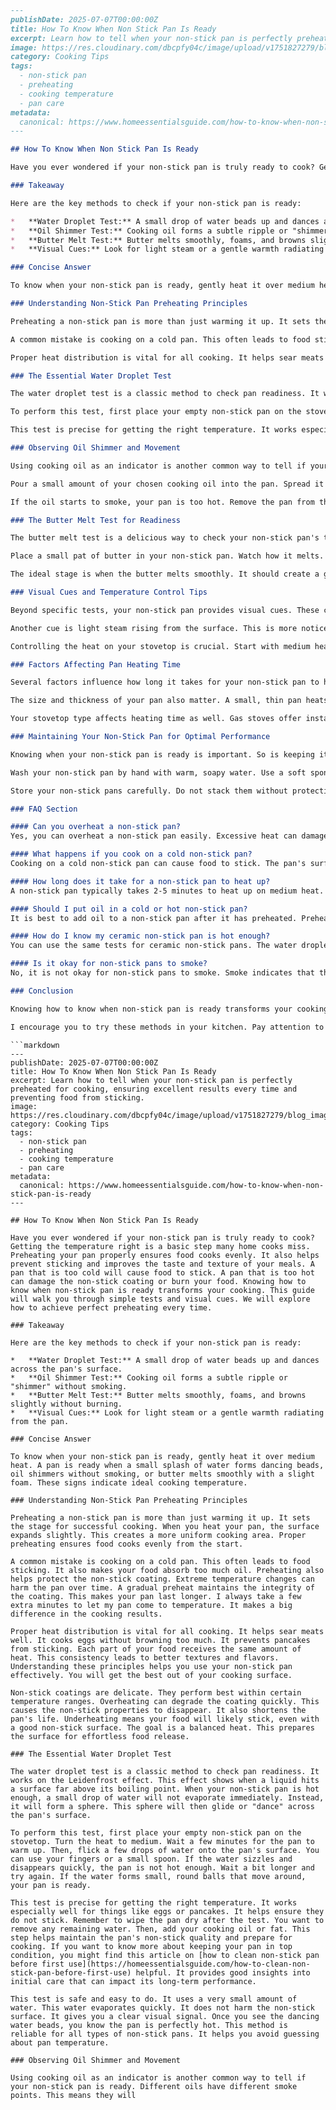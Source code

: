 ```markdown
---
publishDate: 2025-07-07T00:00:00Z
title: How To Know When Non Stick Pan Is Ready
excerpt: Learn how to tell when your non-stick pan is perfectly preheated for cooking, ensuring excellent results every time.
image: https://res.cloudinary.com/dbcpfy04c/image/upload/v1751827279/blog_image_1751827279_f7rr65.webp
category: Cooking Tips
tags:
  - non-stick pan
  - preheating
  - cooking temperature
  - pan care
metadata:
  canonical: https://www.homeessentialsguide.com/how-to-know-when-non-stick-pan-is-ready
---

## How To Know When Non Stick Pan Is Ready

Have you ever wondered if your non-stick pan is truly ready to cook? Getting the temperature right is a basic step many home cooks miss. Preheating your pan properly ensures food cooks evenly. It also helps prevent sticking and improves the taste and texture of your meals. A pan that is too cold will cause food to stick. A pan that is too hot can damage the non-stick coating or burn your food. Knowing how to know when non-stick pan is ready transforms your cooking. This guide will walk you through simple tests and visual cues. We will explore how to achieve perfect preheating every time.

### Takeaway

Here are the key methods to check if your non-stick pan is ready:

*   **Water Droplet Test:** A small drop of water beads up and dances across the pan's surface.
*   **Oil Shimmer Test:** Cooking oil forms a subtle ripple or "shimmer" without smoking.
*   **Butter Melt Test:** Butter melts smoothly, foams, and browns slightly without burning.
*   **Visual Cues:** Look for light steam or a gentle warmth radiating from the pan.

### Concise Answer

To know when your non-stick pan is ready, gently heat it over medium heat. A pan is ready when a small splash of water forms dancing beads, oil shimmers without smoking, or butter melts smoothly with a slight foam. These signs indicate ideal cooking temperature.

### Understanding Non-Stick Pan Preheating Principles

Preheating a non-stick pan is more than just warming it up. It sets the stage for successful cooking. When you heat your pan, the surface expands slightly. This creates a more uniform cooking area. Proper preheating ensures food cooks evenly from the start.

A common mistake is cooking on a cold pan. This often leads to food sticking. It also makes your food absorb too much oil. Preheating also helps protect the non-stick coating. Extreme temperature changes can harm the pan over time. A gradual preheat maintains the integrity of the coating. This makes your pan last longer. I always take a few extra minutes to let my pan come to temperature. It makes a big difference in the cooking results.

Proper heat distribution is vital for all cooking. It helps sear meats well. It cooks eggs without browning too much. It prevents pancakes from sticking. Each part of your food receives the same amount of heat. This consistency leads to better textures and flavors. Understanding these principles helps you use your non-stick pan effectively. You will get the best out of your cooking surface.

### The Essential Water Droplet Test

The water droplet test is a classic method to check pan readiness. It works on the Leidenfrost effect. This effect shows when a liquid hits a surface far above its boiling point. When your non-stick pan is hot enough, a small drop of water will not evaporate immediately. Instead, it will form a sphere. This sphere will then glide or "dance" across the pan's surface.

To perform this test, first place your empty non-stick pan on the stovetop. Turn the heat to medium. Wait a few minutes for the pan to warm up. Then, flick a few drops of water onto the pan's surface. You can use your fingers or a small spoon. If the water sizzles and disappears quickly, the pan is not hot enough. Wait a bit longer and try again. If the water forms small, round balls that move around, your pan is ready.

This test is precise for getting the right temperature. It works especially well for things like eggs or pancakes. It helps ensure they do not stick. Remember to wipe the pan dry after the test. You want to remove any remaining water. Then, add your cooking oil or fat. This step helps maintain the pan's non-stick quality and prepare for cooking. If you want to know more about keeping your pan in top condition, you might find this article on [how to clean non-stick pan before first use](https://homeessentialsguide.com/how-to-clean-non-stick-pan-before-first-use) helpful. It provides good insights into initial care that can impact its long-term performance.

### Observing Oil Shimmer and Movement

Using cooking oil as an indicator is another common way to tell if your non-stick pan is ready. Different oils have different smoke points. This means they will start to smoke at varying temperatures. For most everyday cooking, you want the oil to be hot but not smoking. When you add oil to a preheated non-stick pan, it will show specific visual cues.

Pour a small amount of your chosen cooking oil into the pan. Spread it around to coat the bottom. Watch the oil carefully. If the pan is not hot enough, the oil will just sit there. It will not show much change. As the pan heats up, the oil will begin to shimmer. This "shimmer" looks like subtle waves or ripples across the oil's surface. It indicates that the oil is reaching its ideal cooking temperature.

If the oil starts to smoke, your pan is too hot. Remove the pan from the heat immediately. Let it cool down a bit. Then, pour out the overheated oil. Add fresh oil and try again. Overheated oil can impart a bitter taste to your food. It also breaks down faster, reducing its healthy properties. This method is effective for various recipes. It works well for stir-frying or sautéing vegetables. For more details on safe cooking practices, you might want to read about [if you can use non-stick pan for deep frying](https://homeessentialsguide.com/can-i-use-non-stick-pan-for-deep-frying). This can help you understand temperature limits for different cooking methods.

### The Butter Melt Test for Readiness

The butter melt test is a delicious way to check your non-stick pan's temperature. This method is perfect for dishes where butter is part of the recipe. It works well for eggs, pancakes, or grilled cheese sandwiches. Butter reacts distinctly to heat. Its behavior tells you a lot about your pan's readiness.

Place a small pat of butter in your non-stick pan. Watch how it melts. If the pan is too cold, the butter will melt slowly. It will also just sit in a puddle. It will not foam or sizzle. If the pan is too hot, the butter will brown too quickly or even burn. It will turn dark brown or black almost immediately. This is not good for your food or your pan.

The ideal stage is when the butter melts smoothly. It should create a gentle foam. The foam should be light and bubbly. It might also turn a light golden brown color. This indicates that your pan is at the perfect temperature. This temperature is hot enough to cook. It is not so hot that it burns the butter or your food. This test provides a visual and aromatic cue. It helps ensure your dishes have the best flavor and texture.

### Visual Cues and Temperature Control Tips

Beyond specific tests, your non-stick pan provides visual cues. These cues help you judge its readiness. Learning to recognize them will improve your cooking accuracy. One early sign is a subtle change in the pan's appearance. It might look slightly different as it heats.

Another cue is light steam rising from the surface. This is more noticeable with pans that have just been washed. It indicates that residual water is evaporating. You might also notice a gentle warmth radiating upwards from the pan. You can feel this by holding your hand a few inches above the surface. Do not touch the pan directly. If you see smoke, the pan is definitely too hot. This often means the non-stick coating is getting too hot. Overheating can damage the coating. It can also release harmful fumes. If your pan is showing signs of wear or damage from overheating, it might be time to assess its condition. Learn more about [how to know if your non-stick pan is bad](https://homeessentialsguide.com/how-to-know-if-your-non-stick-pan-is-bad) to ensure you are cooking safely.

Controlling the heat on your stovetop is crucial. Start with medium heat for most preheating. Give your pan several minutes to warm up. Most stovetops do not provide instant heat. Adjust the heat as needed based on the tests. If it is too hot, remove the pan from the burner for a moment. Then put it back on a lower setting. Consistent heat control extends your pan's life. It ensures better cooking results every time.

### Factors Affecting Pan Heating Time

Several factors influence how long it takes for your non-stick pan to heat up. Understanding these helps you preheat more efficiently. Pan material is a major factor. Aluminum non-stick pans heat up quickly. They distribute heat well. Stainless steel pans with a non-stick coating may take a little longer. Their thicker base retains heat better.

The size and thickness of your pan also matter. A small, thin pan heats faster than a large, heavy one. A larger surface area needs more time to reach a uniform temperature. A thicker base retains heat more effectively. My large frying pan always takes longer than my small saucepan. I account for this in my cooking schedule.

Your stovetop type affects heating time as well. Gas stoves offer instant heat. They allow for precise control. Electric coil stoves heat up more slowly. They retain heat for longer after turning them off. Induction cooktops heat pans very quickly. They use magnetic fields. You need to be extra careful with induction heat. It can overheat non-stick pans fast. The initial temperature of the pan also plays a role. A pan starting at room temperature heats faster than one straight from a cold storage area. Always consider these elements when you begin to preheat. This helps you get your pan ready at the right time. For more tips on using your pan on different cooktops, check out [can non-stick pan be used on induction stove](https://homeessentialsguide.com/can-non-stick-pan-be-used-on-induction-stove).

### Maintaining Your Non-Stick Pan for Optimal Performance

Knowing when your non-stick pan is ready is important. So is keeping it in good condition. Proper care helps your pan perform its best. It extends its lifespan. Always let your pan cool down before cleaning it. Plunging a hot pan into cold water can cause warping. It can also damage the non-stick coating. This is called thermal shock.

Wash your non-stick pan by hand with warm, soapy water. Use a soft sponge or cloth. Avoid abrasive scrubbers. These can scratch and damage the coating. Do not use metal utensils in your non-stick pan. Metal can scratch the surface. This makes food stick and ruins the non-stick properties. Use silicone, wood, or plastic utensils instead. These materials are gentle on the coating. If you're curious about utensil safety, you can learn more about [can we use steel spoon in non-stick pan](https://homeessentialsguide.com/can-we-use-steel-spoon-in-non-stick-pan).

Store your non-stick pans carefully. Do not stack them without protection. Place a paper towel or felt pad between pans. This prevents scratches. A well-maintained non-stick pan will continue to cook well for years. It will release food easily. It will distribute heat evenly. Following these care tips ensures your pan is always ready for great cooking.

### FAQ Section

#### Can you overheat a non-stick pan?
Yes, you can overheat a non-stick pan easily. Excessive heat can damage the non-stick coating. It can also release fumes. Always use medium heat for preheating. Avoid leaving an empty pan on high heat for long.

#### What happens if you cook on a cold non-stick pan?
Cooking on a cold non-stick pan can cause food to stick. The pan's surface is not uniformly heated. This leads to uneven cooking. Food may absorb more oil. It will also not brown properly. Always preheat for best results.

#### How long does it take for a non-stick pan to heat up?
A non-stick pan typically takes 2-5 minutes to heat up on medium heat. This depends on its size and thickness. It also depends on your stovetop type. Larger or thicker pans take longer. Always use visual cues and tests to confirm readiness.

#### Should I put oil in a cold or hot non-stick pan?
It is best to add oil to a non-stick pan after it has preheated. Preheating the empty pan first ensures even heat distribution. Then, add oil just before you add food. This prevents the oil from overheating and smoking.

#### How do I know my ceramic non-stick pan is hot enough?
You can use the same tests for ceramic non-stick pans. The water droplet test works well. Water should bead up and dance. You can also look for the oil to shimmer. Ceramic pans often heat up quickly, so watch them closely. For more specific guidance, check out [how to know when ceramic pan is hot enough](https://homeessentialsguide.com/how-to-know-when-ceramic-pan-is-hot-enough).

#### Is it okay for non-stick pans to smoke?
No, it is not okay for non-stick pans to smoke. Smoke indicates that the pan is too hot. This can damage the non-stick coating. It can release harmful fumes. If your pan smokes, remove it from the heat. Let it cool down.

### Conclusion

Knowing how to know when non-stick pan is ready transforms your cooking. It ensures your food cooks perfectly every time. You can achieve excellent results with simple tests like the water droplet test, oil shimmer test, or butter melt test. These methods help you reach the ideal temperature. Proper preheating not only improves your dishes but also protects your non-stick pan. It extends its useful life.

I encourage you to try these methods in your kitchen. Pay attention to your pan's signals. Mastering pan temperature is a skill that will elevate your home cooking. It will make your time in the kitchen more enjoyable. A well-heated pan means less sticking and more delicious meals. Start practicing today, and see the difference it makes! Happy cooking!
```
```
```markdown
---
publishDate: 2025-07-07T00:00:00Z
title: How To Know When Non Stick Pan Is Ready
excerpt: Learn how to tell when your non-stick pan is perfectly preheated for cooking, ensuring excellent results every time and preventing food from sticking.
image: https://res.cloudinary.com/dbcpfy04c/image/upload/v1751827279/blog_image_1751827279_f7rr65.webp
category: Cooking Tips
tags:
  - non-stick pan
  - preheating
  - cooking temperature
  - pan care
metadata:
  canonical: https://www.homeessentialsguide.com/how-to-know-when-non-stick-pan-is-ready
---

## How To Know When Non Stick Pan Is Ready

Have you ever wondered if your non-stick pan is truly ready to cook? Getting the temperature right is a basic step many home cooks miss. Preheating your pan properly ensures food cooks evenly. It also helps prevent sticking and improves the taste and texture of your meals. A pan that is too cold will cause food to stick. A pan that is too hot can damage the non-stick coating or burn your food. Knowing how to know when non-stick pan is ready transforms your cooking. This guide will walk you through simple tests and visual cues. We will explore how to achieve perfect preheating every time.

### Takeaway

Here are the key methods to check if your non-stick pan is ready:

*   **Water Droplet Test:** A small drop of water beads up and dances across the pan's surface.
*   **Oil Shimmer Test:** Cooking oil forms a subtle ripple or "shimmer" without smoking.
*   **Butter Melt Test:** Butter melts smoothly, foams, and browns slightly without burning.
*   **Visual Cues:** Look for light steam or a gentle warmth radiating from the pan.

### Concise Answer

To know when your non-stick pan is ready, gently heat it over medium heat. A pan is ready when a small splash of water forms dancing beads, oil shimmers without smoking, or butter melts smoothly with a slight foam. These signs indicate ideal cooking temperature.

### Understanding Non-Stick Pan Preheating Principles

Preheating a non-stick pan is more than just warming it up. It sets the stage for successful cooking. When you heat your pan, the surface expands slightly. This creates a more uniform cooking area. Proper preheating ensures food cooks evenly from the start.

A common mistake is cooking on a cold pan. This often leads to food sticking. It also makes your food absorb too much oil. Preheating also helps protect the non-stick coating. Extreme temperature changes can harm the pan over time. A gradual preheat maintains the integrity of the coating. This makes your pan last longer. I always take a few extra minutes to let my pan come to temperature. It makes a big difference in the cooking results.

Proper heat distribution is vital for all cooking. It helps sear meats well. It cooks eggs without browning too much. It prevents pancakes from sticking. Each part of your food receives the same amount of heat. This consistency leads to better textures and flavors. Understanding these principles helps you use your non-stick pan effectively. You will get the best out of your cooking surface.

Non-stick coatings are delicate. They perform best within certain temperature ranges. Overheating can degrade the coating quickly. This causes the non-stick properties to disappear. It also shortens the pan's life. Underheating means your food will likely stick, even with a good non-stick surface. The goal is a balanced heat. This prepares the surface for effortless food release.

### The Essential Water Droplet Test

The water droplet test is a classic method to check pan readiness. It works on the Leidenfrost effect. This effect shows when a liquid hits a surface far above its boiling point. When your non-stick pan is hot enough, a small drop of water will not evaporate immediately. Instead, it will form a sphere. This sphere will then glide or "dance" across the pan's surface.

To perform this test, first place your empty non-stick pan on the stovetop. Turn the heat to medium. Wait a few minutes for the pan to warm up. Then, flick a few drops of water onto the pan's surface. You can use your fingers or a small spoon. If the water sizzles and disappears quickly, the pan is not hot enough. Wait a bit longer and try again. If the water forms small, round balls that move around, your pan is ready.

This test is precise for getting the right temperature. It works especially well for things like eggs or pancakes. It helps ensure they do not stick. Remember to wipe the pan dry after the test. You want to remove any remaining water. Then, add your cooking oil or fat. This step helps maintain the pan's non-stick quality and prepare for cooking. If you want to know more about keeping your pan in top condition, you might find this article on [how to clean non-stick pan before first use](https://homeessentialsguide.com/how-to-clean-non-stick-pan-before-first-use) helpful. It provides good insights into initial care that can impact its long-term performance.

This test is safe and easy to do. It uses a very small amount of water. This water evaporates quickly. It does not harm the non-stick surface. It gives you a clear visual signal. Once you see the dancing water beads, you know the pan is perfectly hot. This method is reliable for all types of non-stick pans. It helps you avoid guessing about pan temperature.

### Observing Oil Shimmer and Movement

Using cooking oil as an indicator is another common way to tell if your non-stick pan is ready. Different oils have different smoke points. This means they will